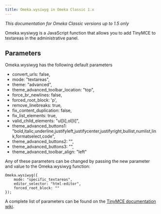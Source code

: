 ```yaml
---
title: Omeka.wysiwyg in Omeka Classic 1.x
---
```


*This documentation for Omeka Classic versions up to 1.5 only*

Omeka.wysiwyg is a JavaScript function that allows you to add TinyMCE to textareas in the administrative panel.

Parameters
-------------------------------------------------------------

Omeka.wysiwyg has the following default parameters

-   convert\_urls: false,
-   mode: "textareas",
-   theme: "advanced",
-   theme\_advanced\_toolbar\_location: "top",
-   force\_br\_newlines: false,
-   forced\_root\_block: 'p',
-   remove\_linebreaks: true,
-   fix\_content\_duplication: false,
-   fix\_list\_elements: true,
-   valid\_child\_elements: "ul\[li\],ol\[li\]",
-   theme\_advanced\_buttons1:
    "bold,italic,underline,justifyleft,justifycenter,justifyright,bullist,numlist,link,formatselect,code",
-   theme\_advanced\_buttons2: "",
-   theme\_advanced\_buttons3: "",
-   theme\_advanced\_toolbar\_align: "left"

Any of these parameters can be changed by passing the new parameter and value to the Omeka.wysiwyg function:


``` {.de1}
Omeka.wysiwyg({
    mode: "specific_textareas",
    editor_selector: "html-editor",
    forced_root_block: ""
});
```

A complete list of parameters can be found on the [TinyMCE documentation wiki](http://tinymce.moxiecode.com/wiki.php).

